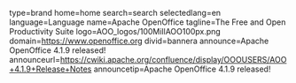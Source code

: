 type=brand
home=home
search=search
selectedlang=en
language=Language
name=Apache OpenOffice
tagline=The Free and Open Productivity Suite
logo=AOO_logos/100MillAOO100px.png
domain=https://www.openoffice.org
divid=bannera
announce=Apache OpenOffice 4.1.9 released!
announceurl=https://cwiki.apache.org/confluence/display/OOOUSERS/AOO+4.1.9+Release+Notes
announcetip=Apache OpenOffice 4.1.9 released!
~~~~~~
